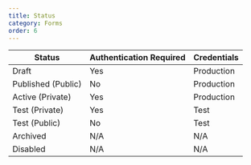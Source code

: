 ```yaml
---
title: Status
category: Forms
order: 6
---
```


|Status|Authentication Required|Credentials|
|---|---|---|
|Draft|Yes|Production|
|Published (Public)|No|Production|
|Active (Private)|Yes|Production|
|Test (Private)|Yes|Test|
|Test (Public)|No|Test|
|Archived|N/A|N/A|
|Disabled|N/A|N/A|